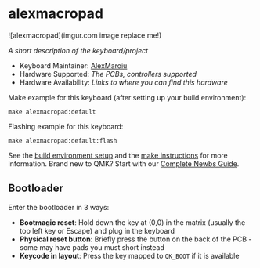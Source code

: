# alexmacropad

![alexmacropad](imgur.com image replace me!)

*A short description of the keyboard/project*

* Keyboard Maintainer: [AlexMaroiu](https://github.com/AlexMaroiu)
* Hardware Supported: *The PCBs, controllers supported*
* Hardware Availability: *Links to where you can find this hardware*

Make example for this keyboard (after setting up your build environment):

    make alexmacropad:default

Flashing example for this keyboard:

    make alexmacropad:default:flash

See the [build environment setup](https://docs.qmk.fm/#/getting_started_build_tools) and the [make instructions](https://docs.qmk.fm/#/getting_started_make_guide) for more information. Brand new to QMK? Start with our [Complete Newbs Guide](https://docs.qmk.fm/#/newbs).

## Bootloader

Enter the bootloader in 3 ways:

* **Bootmagic reset**: Hold down the key at (0,0) in the matrix (usually the top left key or Escape) and plug in the keyboard
* **Physical reset button**: Briefly press the button on the back of the PCB - some may have pads you must short instead
* **Keycode in layout**: Press the key mapped to `QK_BOOT` if it is available
